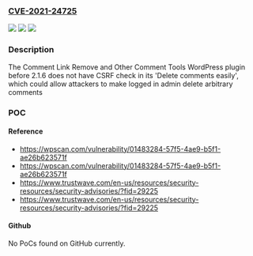 ### [CVE-2021-24725](https://cve.mitre.org/cgi-bin/cvename.cgi?name=CVE-2021-24725)
![](https://img.shields.io/static/v1?label=Product&message=Comment%20Link%20Remove%20and%20Other%20Comment%20Tools&color=blue)
![](https://img.shields.io/static/v1?label=Version&message=2.1.6%3C%202.1.6%20&color=brighgreen)
![](https://img.shields.io/static/v1?label=Vulnerability&message=CWE-352%20Cross-Site%20Request%20Forgery%20(CSRF)&color=brighgreen)

### Description

The Comment Link Remove and Other Comment Tools WordPress plugin before 2.1.6 does not have CSRF check in its 'Delete comments easily', which could allow attackers to make logged in admin delete arbitrary comments

### POC

#### Reference
- https://wpscan.com/vulnerability/01483284-57f5-4ae9-b5f1-ae26b623571f
- https://wpscan.com/vulnerability/01483284-57f5-4ae9-b5f1-ae26b623571f
- https://www.trustwave.com/en-us/resources/security-resources/security-advisories/?fid=29225
- https://www.trustwave.com/en-us/resources/security-resources/security-advisories/?fid=29225

#### Github
No PoCs found on GitHub currently.

